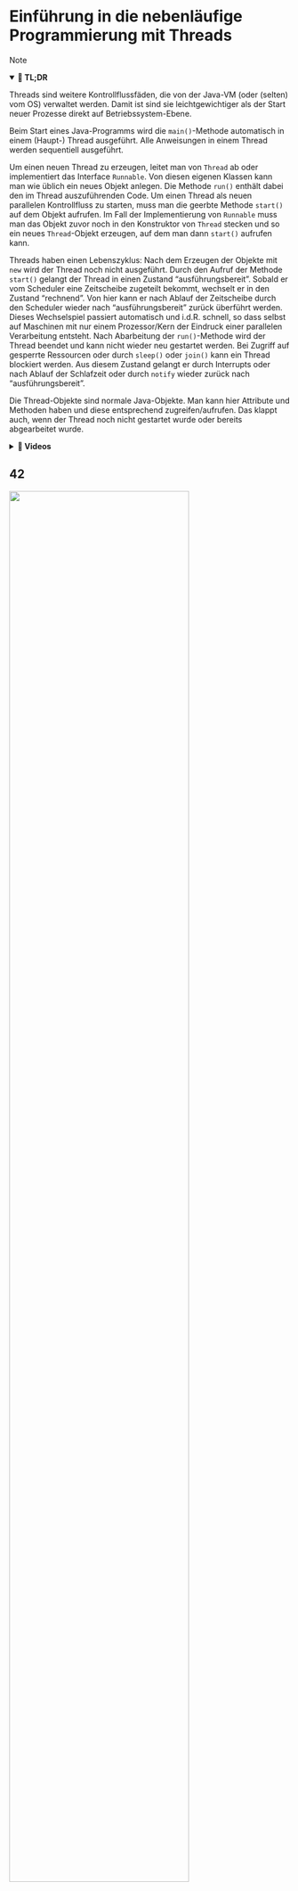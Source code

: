 # Einführung in die nebenläufige Programmierung mit Threads

> [!NOTE]
>
> <details open>
>
> <summary><strong>🎯 TL;DR</strong></summary>
>
> Threads sind weitere Kontrollflussfäden, die von der Java-VM (oder
> (selten) vom OS) verwaltet werden. Damit ist sind sie
> leichtgewichtiger als der Start neuer Prozesse direkt auf
> Betriebssystem-Ebene.
>
> Beim Start eines Java-Programms wird die `main()`-Methode automatisch
> in einem (Haupt-) Thread ausgeführt. Alle Anweisungen in einem Thread
> werden sequentiell ausgeführt.
>
> Um einen neuen Thread zu erzeugen, leitet man von `Thread` ab oder
> implementiert das Interface `Runnable`. Von diesen eigenen Klassen
> kann man wie üblich ein neues Objekt anlegen. Die Methode `run()`
> enthält dabei den im Thread auszuführenden Code. Um einen Thread als
> neuen parallelen Kontrollfluss zu starten, muss man die geerbte
> Methode `start()` auf dem Objekt aufrufen. Im Fall der Implementierung
> von `Runnable` muss man das Objekt zuvor noch in den Konstruktor von
> `Thread` stecken und so ein neues `Thread`-Objekt erzeugen, auf dem
> man dann `start()` aufrufen kann.
>
> Threads haben einen Lebenszyklus: Nach dem Erzeugen der Objekte mit
> `new` wird der Thread noch nicht ausgeführt. Durch den Aufruf der
> Methode `start()` gelangt der Thread in einen Zustand
> “ausführungsbereit”. Sobald er vom Scheduler eine Zeitscheibe
> zugeteilt bekommt, wechselt er in den Zustand “rechnend”. Von hier
> kann er nach Ablauf der Zeitscheibe durch den Scheduler wieder nach
> “ausführungsbereit” zurück überführt werden. Dieses Wechselspiel
> passiert automatisch und i.d.R. schnell, so dass selbst auf Maschinen
> mit nur einem Prozessor/Kern der Eindruck einer parallelen
> Verarbeitung entsteht. Nach Abarbeitung der `run()`-Methode wird der
> Thread beendet und kann nicht wieder neu gestartet werden. Bei Zugriff
> auf gesperrte Ressourcen oder durch `sleep()` oder `join()` kann ein
> Thread blockiert werden. Aus diesem Zustand gelangt er durch
> Interrupts oder nach Ablauf der Schlafzeit oder durch `notify` wieder
> zurück nach “ausführungsbereit”.
>
> Die Thread-Objekte sind normale Java-Objekte. Man kann hier Attribute
> und Methoden haben und diese entsprechend zugreifen/aufrufen. Das
> klappt auch, wenn der Thread noch nicht gestartet wurde oder bereits
> abgearbeitet wurde.
>
> </details>
>
> <details>
>
> <summary><strong>🎦 Videos</strong></summary>
>
> - [VL Threads Intro](https://youtu.be/ClfXbNPRl_8)
> - [Demo Threads Intro: Erzeugen von
>   Threads](https://youtu.be/zcVqFAx5D0E)
> - [Demo Threads Intro: Arbeiten mit Threads
>   (`join()`)](https://youtu.be/lQ_JSHBGhdU)
>
> </details>

## 42

<img src="images/screenshot_swingworker.png" width="80%">

<p align="right"><a href="https://github.com/Programmiermethoden-CampusMinden/PM-Lecture/blob/master/markdown/threads/src/misc/SwingWorkerDemo.java">Demo: misc.SwingWorkerDemo (GUI ausprobieren)</a></p>

## Einführung in nebenläufige Programmierung

### Traditionelle Programmierung

- Aufruf einer Methode verlagert Kontrollfluss in diese Methode
- Code hinter Methodenaufruf wird erst **nach Beendigung** der Methode
  ausgeführt

``` java
public class Traditional {
    public static void main(String... args) {
        Traditional x = new Traditional();

        System.out.println("main(): vor run()");
        x.run();
        System.out.println("main(): nach run()");
    }

    public void run() {
        IntStream.range(0, 10).mapToObj(i -> "in run()").forEach(System.out::println);
    }
}
```

<p align="right"><a href="https://github.com/Programmiermethoden-CampusMinden/PM-Lecture/blob/master/markdown/threads/src/intro/Traditional.java">Demo: intro.Traditional</a></p>

### Nebenläufige Programmierung

- Erzeugung eines neuen Kontrollflussfadens (Thread)
  - **Läuft (quasi-) parallel zu bisherigem Kontrollfluss**
- Threads können unabhängig von einander arbeiten
- Zustandsverwaltung durch Java-VM (oder Unterstützung durch
  Betriebssystem)
  - Aufruf einer bestimmten Methode erzeugt neuen Kontrollflussfaden
  - Der neue Thread arbeitet “parallel” zum bisherigen Thread
  - Kontrolle kehrt sofort wieder zurück: Code hinter dem Methodenaufruf
    wird ausgeführt ohne auf die Beendigung der aufgerufenen Methode zu
    warten
  - Verteilung der Threads auf die vorhandenen Prozessorkerne abhängig
    von der Java-VM

``` java
public class Threaded extends Thread {
    public static void main(String... args) {
        Threaded x = new Threaded();

        System.out.println("main(): vor run()");
        x.start();
        System.out.println("main(): nach run()");
    }

    @Override
    public void run() {
        IntStream.range(0, 10).mapToObj(i -> "in run()").forEach(System.out::println);
    }
}
```

<p align="right"><a href="https://github.com/Programmiermethoden-CampusMinden/PM-Lecture/blob/master/markdown/threads/src/intro/Threaded.java">Demo: intro.Threaded</a></p>

## Erzeugen von Threads

- Ableiten von `Thread` oder Implementierung von `Runnable`

  <img src="images/ThreadRunnable.png" width="80%">

- Methode `run()` implementieren, aber nicht aufrufen

- Methode `start()` aufrufen, aber (i.d.R.) nicht implementieren

<p align="right"><a href="https://github.com/Programmiermethoden-CampusMinden/PM-Lecture/blob/master/markdown/threads/src/creation/">Demo: creation.*</a></p>

### Ableiten von *Thread*

- `start()` startet den Thread und sorgt für Ausführung von `run()`
- `start()` nur einmal aufrufen

### Implementierung von *Runnable*

- Ebenfalls `run()` implementieren
- Neues `Thread`-Objekt erzeugen, Konstruktor das eigene Runnable
  übergeben
- Für Thread-Objekt die Methode `start()` aufrufen
  - Startet den Thread (das Runnable) und sorgt für Ausführung von
    `run()`

Vorteil von `Runnable`: Ist ein Interface, d.h. man kann noch von einer
anderen Klasse erben

## Zustandsmodell von Threads (vereinfacht)

Threads haben einen Lebenszyklus: Nach dem Erzeugen der Objekte mit
`new` wird der Thread noch nicht ausgeführt. Er ist sozusagen in einem
Zustand “erzeugt”. Man kann bereits mit dem Objekt interagieren, also
auf Attribute zugreifen und Methoden aufrufen.

Durch den Aufruf der Methode `start()` gelangt der Thread in einen
Zustand “ausführungsbereit”, er läuft also aus Nutzersicht. Allerdings
hat er noch keine Ressourcen zugeteilt (CPU, …), so dass er tatsächlich
noch nicht rechnet. Sobald er vom Scheduler eine Zeitscheibe zugeteilt
bekommt, wechselt er in den Zustand “rechnend” und führt den Inhalt der
`run()`-Methode aus. Von hier kann er nach Ablauf der Zeitscheibe durch
den Scheduler wieder nach “ausführungsbereit” zurück überführt werden.
Dieses Wechselspiel passiert automatisch und i.d.R. schnell, so dass
selbst auf Maschinen mit nur einem Prozessor/Kern der Eindruck einer
parallelen Verarbeitung entsteht.

Nach der Abarbeitung der `run()`-Methode oder bei einer nicht gefangenen
Exception wird der Thread beendet und kann nicht wieder neu gestartet
werden. Auch wenn der Thread abgelaufen ist, kann man mit dem Objekt wie
üblich interagieren (nur eben nicht mehr parallel).

Bei Zugriff auf gesperrte Ressourcen oder durch Aufrufe von Methoden wie
`sleep()` oder `join()` kann ein Thread blockiert werden. Hier führt der
Thread nichts aus, bekommt durch den Scheduler aber auch keine neue
Zeitscheibe zugewiesen. Aus diesem Zustand gelangt der Thread wieder
heraus, etwa durch Interrupts (Aufruf der Methode `interrupt()` auf dem
Thread-Objekt) oder nach Ablauf der Schlafzeit (in `sleep()`) oder durch
ein `notify`, und wird wieder zurück nach “ausführungsbereit” versetzt
und wartet auf die Zuteilung einer Zeitscheibe durch den Scheduler.

Sie finden in ([Boles 2008, Kap. 5.2](#ref-Boles2008) “Thread-Zustände”)
eine schöne ausführliche Darstellung.

### Threads können wie normale Objekte kommunizieren

- Zugriff auf (`public`) Attribute (oder eben über Methoden)
- Aufruf von Methoden

### Threads können noch mehr

- Eine Zeitlang schlafen: `Thread.sleep(<duration_ms>)`

  - Statische Methode der Klasse `Thread` (Klassenmethode)
  - Aufrufender Thread wird bis zum Ablauf der Zeit oder bis zum Aufruf
    der `interrupt()`-Methode des Threads blockiert
  - “Moderne” Alternative: `TimeUnit`, beispielsweise
    `TimeUnit.SECONDS.sleep( 2 );`

- Prozessor abgeben und hinten in Warteschlange einreihen: `yield()`

- Andere Threads stören: `otherThreadObj.interrupt()`

  - Die Methoden `sleep()`, `wait()` und `join()` im empfangenden Thread
    `otherThreadObj` lösen eine `InterruptedException` aus, wenn sie
    durch die Methode `interrupt()` unterbrochen werden. Das heißt,
    `interrupt()` beendet diese Methoden mit der Ausnahme.
  - Empfangender Thread verlässt ggf. den Zustand “blockiert” und
    wechselt in den Zustand “ausführungsbereit”

- Warten auf das Ende anderer Threads: `otherThreadObj.join()`

  - Ausführender Thread wird blockiert (also nicht `otherThreadObj`!)
  - Blockade des Aufrufers wird beendet, wenn der andere Thread
    (`otherThreadObj`) beendet wird.

*Hinweis:* Ein Thread wird beendet, wenn

- die `run()`-Methode normal endet, oder
- die `run()`-Methode durch eine nicht gefangene Exception beendet wird,
  oder
- von außen die Methode `stop()` aufgerufen wird (Achtung: Deprecated!
  Einen richtigen Ersatz gibt es aber auch nicht.).

*Hinweis:* Die Methoden `wait()`, `notify()`/`notifyAll()` und die
“`synchronized`-Sperre” werden in der Sitzung \[“Threads:
Synchronisation”\](threads-intro. besprochen.

<p align="right"><a href="https://github.com/Programmiermethoden-CampusMinden/PM-Lecture/blob/master/markdown/threads/src/intro/Join.java">Demo: intro.Join</a></p>

## Wrap-Up

Threads sind weitere Kontrollflussfäden, von Java-VM (oder (selten) von
OS) verwaltet

- Ableiten von `Thread` oder implementieren von `Runnable`
- Methode `run` enthält den auszuführenden Code
- Starten des Threads mit `start` (nie mit `run`!)

## 📖 Zum Nachlesen

- Ullenboom ([2021, Kap. 16](#ref-Ullenboom2021))
- Oracle Corporation ([2022](#ref-Java-SE-Tutorial))
- Boles ([2008](#ref-Boles2008))

------------------------------------------------------------------------

> [!TIP]
>
> <details>
>
> <summary><strong>✅ Lernziele</strong></summary>
>
> - k2: Grundsätzlicher Unterschied zw. Threads und Prozessen
> - k2: Lebenszyklus von Threads
> - k3: Erzeugen und Starten von Threads
> - k3: Kommunikation mit Objekten
>
> </details>
>
> <details>
>
> <summary><strong>🧩 Quizzes</strong></summary>
>
> - [Quiz Threads Intro
>   (ILIAS)](https://www.hsbi.de/elearning/goto.php?target=tst_1106529&client_id=FH-Bielefeld)
>
> </details>

------------------------------------------------------------------------

> [!NOTE]
>
> <details>
>
> <summary><strong>👀 Quellen</strong></summary>
>
> <div id="refs" class="references csl-bib-body hanging-indent"
> entry-spacing="0">
>
> <div id="ref-Boles2008" class="csl-entry">
>
> Boles, D. 2008. *Parallele Programmierung spielend gelernt mit dem
> Java-Hamster-Modell*. Vieweg+Teubne.
> <http://www.boles.de/hamster/band3.html>.
>
> </div>
>
> <div id="ref-Java-SE-Tutorial" class="csl-entry">
>
> Oracle Corporation. 2022. „The Java Tutorials“. 2022.
> <https://docs.oracle.com/javase/tutorial/>.
>
> </div>
>
> <div id="ref-Ullenboom2021" class="csl-entry">
>
> Ullenboom, C. 2021. *Java ist auch eine Insel*. 16. Aufl.
> Rheinwerk-Verlag.
> <https://openbook.rheinwerk-verlag.de/javainsel/index.html>.
>
> </div>
>
> </div>
>
> </details>

------------------------------------------------------------------------

<img src="https://licensebuttons.net/l/by-sa/4.0/88x31.png" width="10%">

Unless otherwise noted, this work is licensed under CC BY-SA 4.0.

<blockquote><p><sup><sub><strong>Last modified:</strong> e9b0bb0 (markdown: switch to leaner yaml header (#31), 2025-08-08)<br></sub></sup></p></blockquote>
